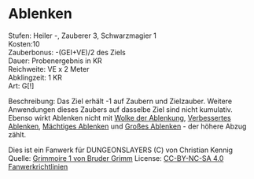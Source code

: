 # Ablenken
Stufen: Heiler -, Zauberer 3, Schwarzmagier 1<br>
Kosten:10 <br>
Zauberbonus: -(GEI+VE)/2 des Ziels<br>
Dauer: Probenergebnis in KR<br>
Reichweite: VE x 2 Meter<br>
Abklingzeit: 1 KR<br>
Art: G[!]<br>

Beschreibung: Das Ziel erhält -1 auf Zaubern und Zielzauber. Weitere Anwendungen dieses Zaubers auf dasselbe Ziel sind nicht kumulativ. Ebenso wirkt Ablenken nicht mit [Wolke der Ablenkung](Wolke_der_Ablenkung), [Verbessertes Ablenken](Verbessertes_Ablenken), [Mächtiges Ablenken](Mächtiges_Ablenken) und [Großes Ablenken](Großes_Ablenken) - der höhere Abzug zählt.<br>





Dies ist ein Fanwerk für DUNGEONSLAYERS (C) von Christian Kennig
Quelle: [Grimmoire 1 von Bruder Grimm](https://www.f-space.de/ds4/downloads.html)
License: [CC-BY-NC-SA 4.0](https://creativecommons.org/licenses/by-nc-sa/4.0/deed.de)
[Fanwerkrichtlinien](https://www.dungeonslayers.net/fanwerk-richtlinien/)
